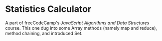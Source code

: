 # Statistics Calculator

A part of freeCodeCamp's *JavaScript Algorithms and Data Structures* course. This one dug into some Array methods (namely map and reduce), method chaining, and introduced Set.